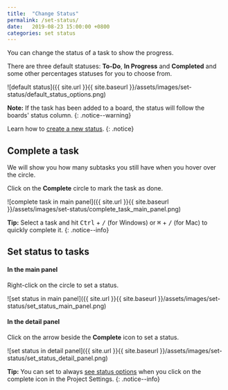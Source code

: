```yaml
---
title:  "Change Status"
permalink: /set-status/
date:   2019-08-23 15:00:00 +0800
categories: set status
---
```

You can change the status of a task to show the progress. 

There are three default statuses: **To-Do**, **In Progress** and **Completed** and some other percentages statuses for you to choose from. 

![default status]({{ site.url }}{{ site.baseurl }}/assets/images/set-status/default_status_options.png)

**Note:** If the task has been added to a board, the status will follow the boards' status column.
{: .notice--warning}

Learn how to [create a new status](/guide/status-column/). 
{: .notice}

## Complete a task

We will show you how many subtasks you still have when you hover over the circle.

Click on the **Complete** circle to mark the task as done. 

![complete task in main panel]({{ site.url }}{{ site.baseurl }}/assets/images/set-status/complete_task_main_panel.png)

**Tip:** Select a task and hit <kbd>Ctrl</kbd> + <kbd>/</kbd> (for Windows) or <kbd>⌘</kbd> + <kbd>/</kbd> (for Mac) to quickly complete it.
{: .notice--info}



## Set status to tasks

#### In the main panel

Right-click on the circle to set a status.

![set status in main panel]({{ site.url }}{{ site.baseurl }}/assets/images/set-status/set_status_main_panel.png)



#### In the detail panel

Click on the arrow beside the **Complete** icon to set a status.

![set status in detail panel]({{ site.url }}{{ site.baseurl }}/assets/images/set-status/set_status_detail_panel.png)


**Tip:** You can set to always [see status options](https://quire.io/guide/project-settings/#always-see-status-options-when-click-on-the-complete-icon) when you click on the complete icon in the Project Settings. 
{: .notice--info}